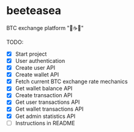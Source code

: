 # beeteasea

BTC exchange platform "🐝☕🌊"


TODO:
- [x] Start project
- [x] User authentication
- [x] Create user API
- [x] Create wallet API
- [x] Fetch current BTC exchange rate mechanics
- [x] Get wallet balance API
- [x] Create transaction API
- [x] Get user transactions API
- [x] Get wallet transactions API
- [x] Get admin statistics API
- [ ] Instructions in README
